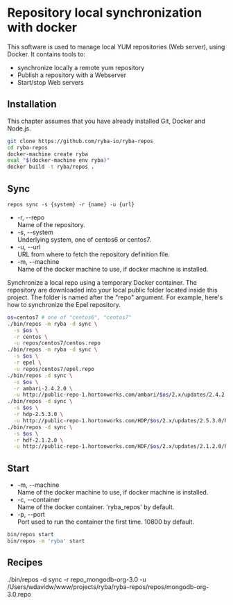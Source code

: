 
# Repository local synchronization with docker

This software is used to manage local YUM repositories (Web server), using
Docker. It contains tools to:   

*   synchronize locally a remote yum repository
*   Publish a repository with a Webserver
*   Start/stop Web servers

## Installation

This chapter assumes that you have already installed Git, Docker and Node.js.

```bash
git clone https://github.com/ryba-io/ryba-repos
cd ryba-repos
docker-machine create ryba
eval "$(docker-machine env ryba)"
docker build -t ryba/repos .
```

## Sync

`repos sync -s {system} -r {name} -u {url}`

*   -r, --repo   
    Name of the repository.   
*   -s, --system   
    Underlying system, one of centos6 or centos7.   
*   -u, --url   
    URL from where to fetch the repository definition file.   
*   -m, --machine   
    Name of the docker machine to use, if docker machine is installed.

Synchronize a local repo using a temporary Docker container. The repository are
downloaded into your local public folder located inside this project. The
folder is named after the "repo" argument. For example, here's how to
synchronize the Epel repository.

```bash
os=centos7 # one of "centos6", "centos7"
./bin/repos -m ryba -d sync \
  -s $os \
  -r centos \
  -u repos/centos7/centos.repo
./bin/repos -m ryba -d sync \
  -s $os \
  -r epel \
  -u repos/centos7/epel.repo
./bin/repos -d sync \
  -s $os \
  -r ambari-2.4.2.0 \
  -u http://public-repo-1.hortonworks.com/ambari/$os/2.x/updates/2.4.2.0/ambari.repo
./bin/repos -d sync \
  -s $os \
  -r hdp-2.5.3.0 \
  -u http://public-repo-1.hortonworks.com/HDP/$os/2.x/updates/2.5.3.0/hdp.repo
./bin/repos -d sync \
  -s $os \
  -r hdf-2.1.2.0 \
  -u http://public-repo-1.hortonworks.com/HDF/$os/2.x/updates/2.1.2.0/hdf.repo
```

## Start

*   -m, --machine   
    Name of the docker machine to use, if docker machine is installed.
*   -c, --container   
    Name of the docker container. 'ryba_repos' by default.
*   -p, --port   
    Port used to run the container the first time. 10800 by default.


```bash
bin/repos start
bin/repos -m 'ryba' start
```


## Recipes

./bin/repos -d sync -r repo_mongodb-org-3.0 -u /Users/wdavidw/www/projects/ryba/ryba-repos/repos/mongodb-org-3.0.repo
